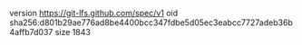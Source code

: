 version https://git-lfs.github.com/spec/v1
oid sha256:d801b29ae776ad8be4400bcc347fdbe5d05ec3eabcc7727adeb36b4affb7d037
size 1843
